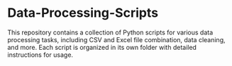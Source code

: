 # Data-Processing-Scripts
This repository contains a collection of Python scripts for various data processing tasks, including CSV and Excel file combination, data cleaning, and more. Each script is organized in its own folder with detailed instructions for usage.
